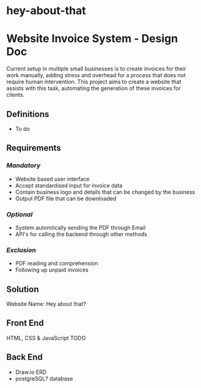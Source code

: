 # hey-about-that

# Website Invoice System - Design Doc

Current setup in multiple small businesses is to create invoices for their work manually, adding stress and overhead for a process that does not require human intervention. This project aims to create a website that assists with this task, automating the generation of these invoices for clients.

## Definitions
- To do

## Requirements
### *Mandatory*
- Website based user interface
- Accept standardised input for invoice data
- Contain business logo and details that can be changed by the business
- Output PDF file that can be downloaded

### *Optional*
- System automtically sending the PDF through Email
- API's for calling the backend through other methods

### *Exclusion*
- PDF reading and comprehension
- Following up unpaid invoices

## Solution
Website Name: Hey about that?

## Front End
HTML, CSS & JavaScript
TODO

## Back End
- Draw.io ERD
- postgreSQL? database




